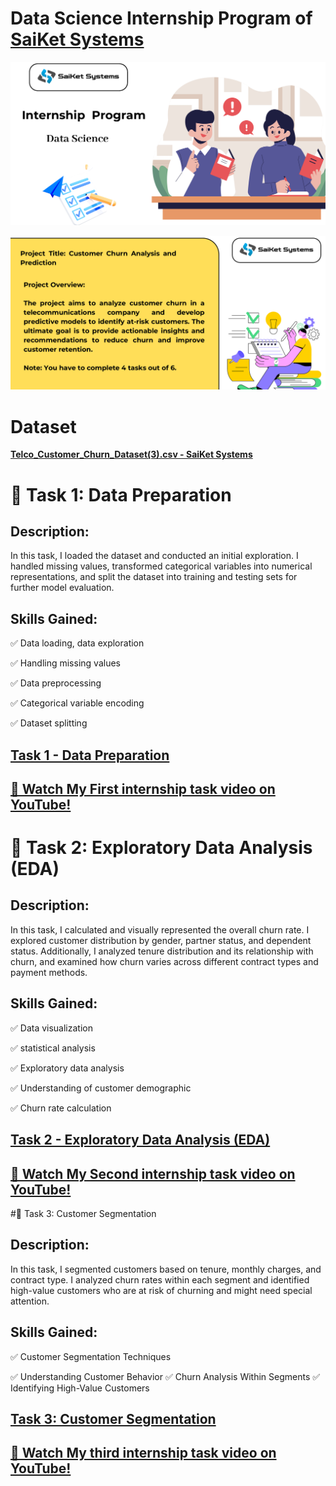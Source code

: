 # Data Science Internship Program of [SaiKet Systems](https://www.linkedin.com/company/saiket-systems/)

![image](https://github.com/jcdumlao14/Data-Science-Internship-Program-SKS/blob/main/SKS-%20intern.png
)


![image](https://github.com/jcdumlao14/Data-Science-Internship-Program-SKS/blob/main/project%20title.png
)

# **Dataset**

**[Telco_Customer_Churn_Dataset(3).csv - SaiKet Systems](https://drive.google.com/file/d/1bHNFyCPHPhM3ma6EYXWerRvS101GUQZp/view?usp=drive_link)**

# 🔹 Task 1: Data Preparation

## Description:

In this task, I loaded the dataset and conducted an initial exploration. I handled missing values, transformed categorical variables into numerical representations, and split the dataset into training and testing sets for further model evaluation.

## Skills Gained:
✅ Data loading, data exploration

✅ Handling missing values

✅ Data preprocessing

✅ Categorical variable encoding

✅ Dataset splitting

## [Task 1 - Data Preparation](https://github.com/jcdumlao14/Data-Science-Internship-Program-SKS/blob/main/Task_1_Data_Preparation.ipyn)
## [🎥 Watch My First internship task video on YouTube!](https://youtu.be/gQU-FuoHpf0)


# 🔹 Task 2: Exploratory Data Analysis (EDA)

## Description:

In this task, I calculated and visually represented the overall churn rate. I explored customer distribution by gender, partner status, and dependent status. Additionally, I analyzed tenure distribution and its relationship with churn, and examined how churn varies across different contract types and payment methods.

## Skills Gained:
✅ Data visualization

✅ statistical analysis

✅ Exploratory data analysis

✅ Understanding of customer demographic 

✅ Churn rate calculation

## [Task 2 - Exploratory Data Analysis (EDA)](https://github.com/jcdumlao14/Data-Science-Internship-Program-SKS/blob/main/Task_2_Exploratory_Data_Analysis_(EDA).ipynb)
## [🎥 Watch My Second internship task video on YouTube!]( https://youtu.be/KkqsrAgcd6A)


#🔹 Task 3: Customer Segmentation

## Description:

In this task, I segmented customers based on tenure, monthly charges, and contract type. I analyzed churn rates within each segment and identified high-value customers who are at risk of churning and might need special attention.

## Skills Gained:
✅ Customer Segmentation Techniques

✅ Understanding Customer Behavior
✅ Churn Analysis Within Segments
✅ Identifying High-Value Customers

## [Task 3: Customer Segmentation](h)
## [🎥 Watch My third internship task video on YouTube!]( )








